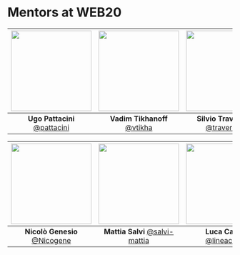 Mentors at WEB20
================

|[<img src="https://github.com/pattacini.png" width="180">](https://github.com/pattacini)| [<img src="https://github.com/vtikha.png" width="180">](https://github.com/vtikha)| [<img src="https://github.com/traversaro.png" width="180">](https://github.com/traversaro)|
|:---:|:---:|:---:|
| **Ugo Pattacini** [@pattacini](https://github.com/pattacini)| **Vadim Tikhanoff** [@vtikha](https://github.com/vtikha)| **Silvio Traversaro** [@traversaro](https://github.com/traveraro)|

|[<img src="https://github.com/Nicogene.png" width="180">](https://github.com/Nicogene)| [<img src="https://github.com/salvi-mattia.png" width="180">](https://github.com/salvi-mattia)| [<img src="https://github.com/lineacurva.png" width="180">](https://github.com/lineacurva)|
|:---:|:---:|:---:|
| **Nicolò Genesio** [@Nicogene](https://github.com/Nicogene)| **Mattia Salvi** [@salvi-mattia](https://github.com/salvi-mattia)| **Luca Caridà** [@lineacurva](https://github.com/lineacurva)|
